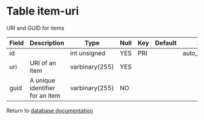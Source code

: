 Table item-uri
===========
URI and GUID for items

| Field | Description | Type | Null | Key | Default | Extra |
| ----- | ----------- | ---- | ---- | --- | ------- | ----- |
| id |  | int unsigned | YES | PRI |  | auto_increment |    
| uri | URI of an item | varbinary(255) | YES |  |  |  |    
| guid | A unique identifier for an item | varbinary(255) | NO |  |  |  |    

Return to [database documentation](help/database)
